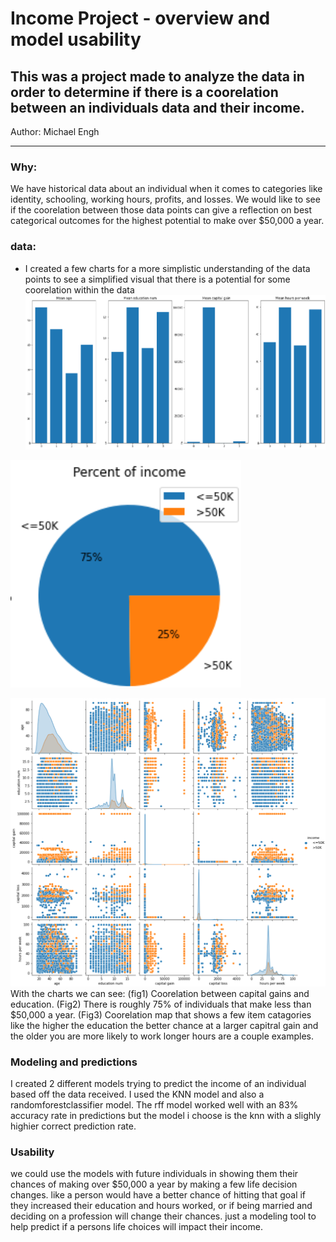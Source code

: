 # Income Project - overview and model usability

## This was a project made to analyze the data in order to determine if there is a coorelation between an individuals data and their income.

Author: Michael Engh

---------------------------------------------------------

### Why:
We have historical data about an individual when it comes to categories like identity, schooling, working hours, profits, and losses. We would like to see if the coorelation between those data points can give a reflection on best categorical outcomes for the highest potential to make over $50,000 a year. 

### data:
* I created a few charts for a more simplistic understanding of the data points to see a simplified visual that there is a potential for some coorelation within the data 
![Fig1](https://github.com/michaelengh/Project2/blob/main/proj2_1.png) 

![Fig2](https://github.com/michaelengh/Project2/blob/main/proj2_2.png) 

![Fig3](https://github.com/michaelengh/Project2/blob/main/proj2_3.png) 
With the charts we can see: (fig1) Coorelation between capital gains and education. (Fig2) There is roughly 75% of individuals that make less than $50,000 a year. (Fig3) Coorelation map that shows a few item catagories like the higher the education the better chance at a larger capitral gain and the older you are  more likely to work longer hours are a couple examples.  

### Modeling and predictions
I created 2 different models trying to predict the income of an individual based off the data received. I used the KNN model and also a randomforestclassifier model. The rff model worked well with an 83% accuracy rate in predictions but the model i choose is the knn with a slighly highier correct prediction rate. 

### Usability
we could use the models with future individuals in showing them their chances of making over $50,000 a year by making a few life decision changes. like a person would have a better chance of hitting that goal if they increased their education and hours worked, or if being married and deciding on a profession will change their chances. just a modeling tool to help predict if a persons life choices will impact their income. 
